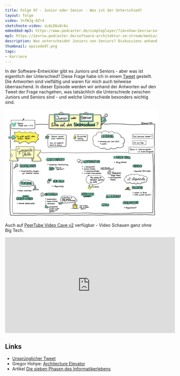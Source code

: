 ```yaml
---
title: Folge 97 - Junior oder Senior - Was ist der Unterschied?
layout: folge
video: YnfWJg-0Zr4
sketchnote-video: sL6LD6uQrAs
embedded-mp3: https://www.podcaster.de/simpleplayer/?id=show~1evriw~software-architektur-im-stream~pod-43f18da7ce754bf99e4cba20c8&v=1641731621
mp3: https://1evriw.podcaster.de/software-architektur-im-stream/media/JuniorSeniorWasIstDerUnterschied.mp3
description: Was unterscheidet Juniors von Seniors? Diskussions anhand der Reaktionen auf einen Tweets
thumbnail: episode97.png
tags:
- Karriere
---
```


In der Software-Entwickler gibt es Juniors und Seniors - aber was ist
eigentlich der Unterschied? Diese Frage habe ich in einem
[Tweet](https://twitter.com/ewolff/status/1455177337159434241)
gestellt. Die Antworten sind vielfältig und waren für mich auch
teilweise überraschend. In dieser Episode werden wir anhand der
Antworten auf den Tweet der Frage nachgehen, was tatsächlich die
Unterschiede zwischen Juniors und Seniors sind - und welche
Unterschiede besonders wichtig sind.

![Sketchnotes](/sketchnotes/folge97.jpg)

Auch auf [PeerTube Video Cave
v2](https://video-cave-v2.de/c/software_architektur_im_stream/videos)
verfügbar - Video Schauen ganz ohne Big Tech.

<center>
<iframe title="Junior oder Senior - Was ist der Unterschied?"
width="560" height="315"
src="https://video-cave-v2.de/videos/embed/e4d63903-badb-4cbe-8a2e-3cf5ec8cc4b8"
frameborder="0" allowfullscreen="" sandbox="allow-same-origin
allow-scripts allow-popups"></iframe>
</center>

## Links

* [Ursprünglicher Tweet](https://twitter.com/ewolff/status/1455177337159434241)
* Gregor Hohpe: [Architecture Elevator](https://architectelevator.com/)
* Artikel [Die sieben Phasen des Informatikerlebens](https://www.computerwoche.de/a/vom-naiven-entwickler-zum-abgebruehten-projektleiter,2362958)
